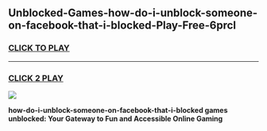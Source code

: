 
## Unblocked-Games-how-do-i-unblock-someone-on-facebook-that-i-blocked-Play-Free-6prcl
<h3>
<a href="https://premium76.site?title=how-do-i-unblock-someone-on-facebook-that-i-blocked&ref=21A">CLICK TO PLAY</a></h3>
<hr>

<h3>
<a href="https://premium76.site?title=how-do-i-unblock-someone-on-facebook-that-i-blocked&ref=21A">CLICK 2 PLAY</a>
  
</h3>

<a href="https://premium76.site?title=how-do-i-unblock-someone-on-facebook-that-i-blocked&ref=21A"><img src="https://clearcache.store/games.png"></a>


**how-do-i-unblock-someone-on-facebook-that-i-blocked games unblocked: Your Gateway to Fun and Accessible Online Gaming**
